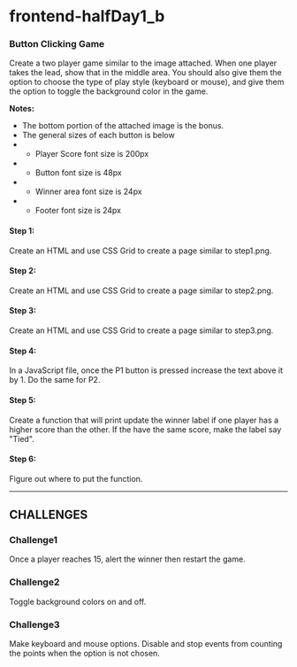 # frontend-halfDay1_b

### Button Clicking Game

Create a two player game similar to the image attached. When one player takes the lead, show that in the middle area. You should also give them the option to choose the type of play style (keyboard or mouse), and give them the option to toggle the background color in the game.

<strong>Notes:</strong>
* The bottom portion of the attached image is the bonus.
* The general sizes of each button is below
* * Player Score font size is 200px
* * Button font size is 48px
* * Winner area font size is 24px
* * Footer font size is 24px

#### Step 1:
Create an HTML and use CSS Grid to create a page similar to step1.png.

#### Step 2:
Create an HTML and use CSS Grid to create a page similar to step2.png.

#### Step 3:
Create an HTML and use CSS Grid to create a page similar to step3.png.

#### Step 4:
In a JavaScript file, once the P1 button is pressed increase the text above it by 1. Do the same for P2.

#### Step 5: 
Create a function that will print update the winner label if one player has a higher score than the other. If the have the same score, make the label say "Tied".

#### Step 6:
Figure out where to put the function.

<hr>

## CHALLENGES

### Challenge1
Once a player reaches 15, alert the winner then restart the game.

### Challenge2
Toggle background colors on and off.

### Challenge3
Make keyboard and mouse options. Disable and stop events from counting the points when the option is not chosen. 
